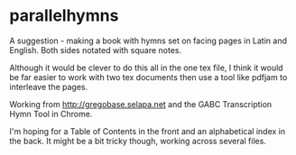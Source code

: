 # parallelhymns

A suggestion - making a book with hymns set on facing pages in Latin and English.  Both sides notated with square notes.

Although it would be clever to do this all in the one tex file, I think it would be far easier to work with two tex documents then use a tool like pdfjam to interleave the pages.

Working from http://gregobase.selapa.net and the GABC Transcription Hymn Tool in Chrome.

I'm hoping for a Table of Contents in the front and an alphabetical index in the back.  It might be a bit tricky though, working across several files.
